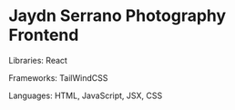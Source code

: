# Jaydn Serrano Photography Frontend

Libraries: React

Frameworks: TailWindCSS

Languages: HTML, JavaScript, JSX, CSS
